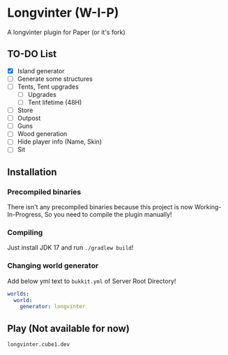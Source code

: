 # Longvinter (W-I-P)

A longvinter plugin for Paper (or it's fork)

## TO-DO List

- [X] Island generator
- [ ] Generate some structures
- [ ] Tents, Tent upgrades
  - [ ] Upgrades
  - [ ] Tent lifetime (48H)
- [ ] Store
- [ ] Outpost
- [ ] Guns
- [ ] Wood generation
- [ ] Hide player info (Name, Skin)
- [ ] Sit

## Installation

### Precompiled binaries

There isn't any precompiled binaries because this project is now Working-In-Progress, So you need to compile the plugin manually!

### Compiling

Just install JDK 17 and run `./gradlew build`!

### Changing world generator

Add below yml text to `bukkit.yml` of Server Root Directory!

```yaml
worlds:
  world:
    generator: longvinter
```

## Play (Not available for now)
`longvinter.cube1.dev`